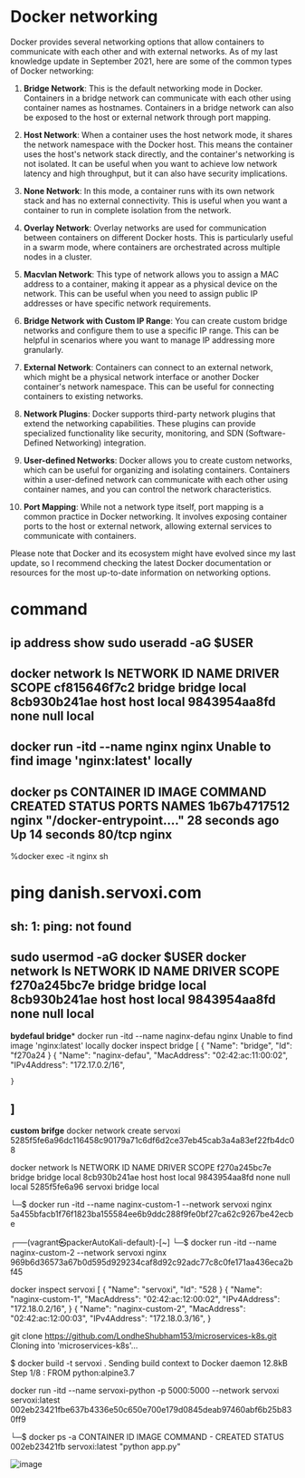 # Docker networking 

Docker provides several networking options that allow containers to communicate with each other and with external networks. As of my last knowledge update in September 2021, here are some of the common types of Docker networking:

1. **Bridge Network**: This is the default networking mode in Docker. Containers in a bridge network can communicate with each other using container names as hostnames. Containers in a bridge network can also be exposed to the host or external network through port mapping.

2. **Host Network**: When a container uses the host network mode, it shares the network namespace with the Docker host. This means the container uses the host's network stack directly, and the container's networking is not isolated. It can be useful when you want to achieve low network latency and high throughput, but it can also have security implications.

3. **None Network**: In this mode, a container runs with its own network stack and has no external connectivity. This is useful when you want a container to run in complete isolation from the network.

4. **Overlay Network**: Overlay networks are used for communication between containers on different Docker hosts. This is particularly useful in a swarm mode, where containers are orchestrated across multiple nodes in a cluster.

5. **Macvlan Network**: This type of network allows you to assign a MAC address to a container, making it appear as a physical device on the network. This can be useful when you need to assign public IP addresses or have specific network requirements.

6. **Bridge Network with Custom IP Range**: You can create custom bridge networks and configure them to use a specific IP range. This can be helpful in scenarios where you want to manage IP addressing more granularly.

7. **External Network**: Containers can connect to an external network, which might be a physical network interface or another Docker container's network namespace. This can be useful for connecting containers to existing networks.

8. **Network Plugins**: Docker supports third-party network plugins that extend the networking capabilities. These plugins can provide specialized functionality like security, monitoring, and SDN (Software-Defined Networking) integration.

9. **User-defined Networks**: Docker allows you to create custom networks, which can be useful for organizing and isolating containers. Containers within a user-defined network can communicate with each other using container names, and you can control the network characteristics.

10. **Port Mapping**: While not a network type itself, port mapping is a common practice in Docker networking. It involves exposing container ports to the host or external network, allowing external services to communicate with containers.

Please note that Docker and its ecosystem might have evolved since my last update, so I recommend checking the latest Docker documentation or resources for the most up-to-date information on networking options.

# command
ip address show 
sudo useradd -aG $USER
----------------------------------------
docker network ls
NETWORK ID     NAME      DRIVER    SCOPE
cf815646f7c2   bridge    bridge    local
8cb930b241ae   host      host      local
9843954aa8fd   none      null      local
--------------------------------------------
docker run -itd --name nginx nginx
Unable to find image 'nginx:latest' locally
-----------------------------------------------------
 docker ps
CONTAINER ID   IMAGE     COMMAND                  CREATED          STATUS          PORTS     NAMES
1b67b4717512   nginx     "/docker-entrypoint.…"   28 seconds ago   Up 14 seconds   80/tcp    nginx
-----------------------------------------------------------------------------------------
%docker exec -it nginx sh
# ping danish.servoxi.com
sh: 1: ping: not found
--------------------------------------------------
 sudo usermod -aG docker $USER
  docker network ls
NETWORK ID     NAME      DRIVER    SCOPE
f270a245bc7e   bridge    bridge    local
8cb930b241ae   host      host      local
9843954aa8fd   none      null      local
---------------------------------------------------
 **bydefaul bridge***
 docker run -itd --name naginx-defau nginx
Unable to find image 'nginx:latest' locally
 docker inspect bridge
[
    {
        "Name": "bridge",
        "Id": "f270a24
    }
    {
    "Name": "naginx-defau",
     "MacAddress": "02:42:ac:11:00:02",
      "IPv4Address": "172.17.0.2/16",

    }
]
 --------------------------------------------------
 **custom brifge**
docker network create servoxi
5285f5fe6a96dc116458c90179a71c6df6d2ce37eb45cab3a4a83ef22fb4dc08

 docker network ls
NETWORK ID     NAME      DRIVER    SCOPE
f270a245bc7e   bridge    bridge    local
8cb930b241ae   host      host      local
9843954aa8fd   none      null      local
5285f5fe6a96   servoxi   bridge    local

└─$ docker run -itd --name naginx-custom-1 --network servoxi nginx
5a455bfacb1f76f1823ba155584ee6b9ddc288f9fe0bf27ca62c9267be42ecbe

┌──(vagrant㉿packerAutoKali-default)-[~]
└─$ docker run -itd --name naginx-custom-2 --network servoxi nginx
969b6d36573a67b0d595d929234caf8d92c92adc77c8c0fe171aa436eca2bf45

 docker inspect servoxi
[
    {
        "Name": "servoxi",
        "Id": "528
    }
    {
    "Name": "naginx-custom-1",
   "MacAddress": "02:42:ac:12:00:02",
    "IPv4Address": "172.18.0.2/16",
   }
   {
      "Name": "naginx-custom-2",
       "MacAddress": "02:42:ac:12:00:03",
       "IPv4Address": "172.18.0.3/16",
   }

git clone https://github.com/LondheShubham153/microservices-k8s.git
Cloning into 'microservices-k8s'...

$ docker build -t servoxi .
Sending build context to Docker daemon   12.8kB
Step 1/8 : FROM python:alpine3.7

docker run -itd --name servoxi-python -p 5000:5000 --network servoxi servoxi:latest
002eb23421fbe637b4336e50c650e700e179d0845deab97460abf6b25b830ff9

└─$ docker ps -a
CONTAINER ID   IMAGE            COMMAND           -       CREATED       STATUS
002eb23421fb   servoxi:latest   "python app.py"   

![image](https://github.com/Kaneryaa/devops_training-/assets/89991677/3b801057-a5cc-473d-ada0-91a6e991256b)


